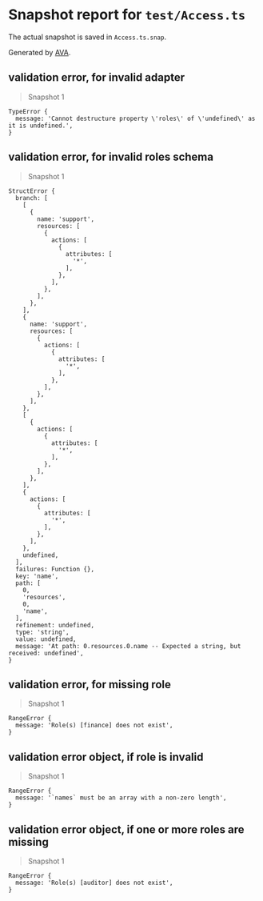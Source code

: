 # Snapshot report for `test/Access.ts`

The actual snapshot is saved in `Access.ts.snap`.

Generated by [AVA](https://avajs.dev).

## validation error, for invalid adapter

> Snapshot 1

    TypeError {
      message: 'Cannot destructure property \'roles\' of \'undefined\' as it is undefined.',
    }

## validation error, for invalid roles schema

> Snapshot 1

    StructError {
      branch: [
        [
          {
            name: 'support',
            resources: [
              {
                actions: [
                  {
                    attributes: [
                      '*',
                    ],
                  },
                ],
              },
            ],
          },
        ],
        {
          name: 'support',
          resources: [
            {
              actions: [
                {
                  attributes: [
                    '*',
                  ],
                },
              ],
            },
          ],
        },
        [
          {
            actions: [
              {
                attributes: [
                  '*',
                ],
              },
            ],
          },
        ],
        {
          actions: [
            {
              attributes: [
                '*',
              ],
            },
          ],
        },
        undefined,
      ],
      failures: Function {},
      key: 'name',
      path: [
        0,
        'resources',
        0,
        'name',
      ],
      refinement: undefined,
      type: 'string',
      value: undefined,
      message: 'At path: 0.resources.0.name -- Expected a string, but received: undefined',
    }

## validation error, for missing role

> Snapshot 1

    RangeError {
      message: 'Role(s) [finance] does not exist',
    }

## validation error object, if role is invalid

> Snapshot 1

    RangeError {
      message: '`names` must be an array with a non-zero length',
    }

## validation error object, if one or more roles are missing

> Snapshot 1

    RangeError {
      message: 'Role(s) [auditor] does not exist',
    }
